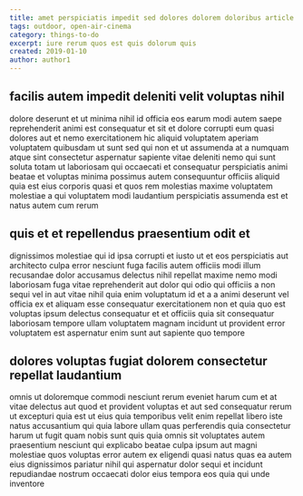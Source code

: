 ```yaml
---
title: amet perspiciatis impedit sed dolores dolorem doloribus article 3905
tags: outdoor, open-air-cinema
category: things-to-do
excerpt: iure rerum quos est quis dolorum quis
created: 2019-01-10
author: author1
---
```


## facilis autem impedit deleniti velit voluptas nihil

dolore deserunt et ut minima nihil id officia eos earum modi autem saepe reprehenderit animi est consequatur et sit et dolore corrupti eum quasi dolores aut et nemo exercitationem hic aliquid voluptatem aperiam voluptatem quibusdam ut sunt sed qui non et ut assumenda at a numquam atque sint consectetur aspernatur sapiente vitae deleniti nemo qui sunt soluta totam ut laboriosam qui occaecati et consequatur perspiciatis animi beatae et voluptas minima possimus autem consequuntur officiis aliquid quia est eius corporis quasi et quos rem molestias maxime voluptatem molestiae a qui voluptatem modi laudantium perspiciatis assumenda est et natus autem cum rerum

## quis et et repellendus praesentium odit et

dignissimos molestiae qui id ipsa corrupti et iusto ut et eos perspiciatis aut architecto culpa error nesciunt fuga facilis autem officiis modi illum recusandae dolor accusamus delectus nihil repellat maxime nemo modi laboriosam fuga vitae reprehenderit aut dolor qui odio qui officiis a non sequi vel in aut vitae nihil quia enim voluptatum id et a a animi deserunt vel officia ex et aliquam esse consequatur exercitationem non et quia quo est voluptas ipsum delectus consequatur et et officiis quia sit consequatur laboriosam tempore ullam voluptatem magnam incidunt ut provident error voluptatem est aspernatur enim sunt aut sapiente quo tempore

## dolores voluptas fugiat dolorem consectetur repellat laudantium

omnis ut doloremque commodi nesciunt rerum eveniet harum cum et at vitae delectus aut quod et provident voluptas et aut sed consequatur rerum ut excepturi quia est ut eius quia temporibus velit enim repellat libero iste natus accusantium qui quia labore ullam quas perferendis quia consectetur harum ut fugit quam nobis sunt quis quia omnis sit voluptates autem praesentium nesciunt qui explicabo beatae culpa ipsum aut magni molestiae quos voluptas error autem ex eligendi quasi natus quas ea autem eius dignissimos pariatur nihil qui aspernatur dolor sequi et incidunt repudiandae nostrum occaecati dolor eius tempora eos quia qui unde inventore
